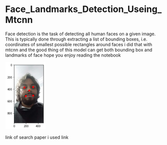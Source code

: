 # Face_Landmarks_Detection_Useing_Mtcnn

Face detection is the task of detecting all human faces on a given image. This is typically done through extracting a list of bounding boxes, i.e. coordinates of smallest possible rectangles around faces 
i did that with mtcnn and the good thing of this model can get both bounding box and landmarks of face hope you enjoy reading the notebook

<img src="téléchargement (1).png" width="128"/>


link of search paper i used <a src='https://ieeexplore.ieee.org/abstract/document/8110322?casa_token=5tNQ2fM16RcAAAAA:xCwSrCemjlIX_XNDPz5aWbrUgFMMy5jhLlzg2QLzSDjF9LmHPG8rZpfPtX10dihjcFlfCd5MljHq' >link</a>
